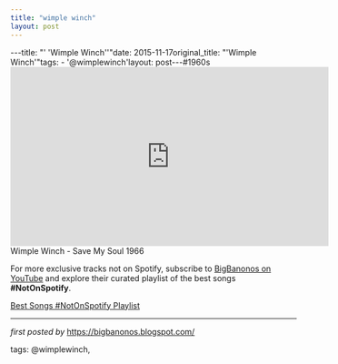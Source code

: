 ```yaml
---
title: "wimple winch"
layout: post
---
```

---title: "' 'Wimple Winch''"date: 2015-11-17original_title: "'Wimple Winch'"tags:  - '@wimplewinch'layout: post---#1960s <br /><iframe allowfullscreen="" frameborder="0" height="315" src="https://www.youtube.com/embed/gi9GXxVDJQg?list=PLtuNtuTatqI3X01zTqiujiaUhFaK1PjKA" width="560"></iframe><br />Wimple Winch - Save My Soul 1966<!--Subscribe and Playlist Links--><div>    <p>For more exclusive tracks not on Spotify, subscribe to <a href="https://www.youtube.com/@BigBanonos" target="_blank">BigBanonos on YouTube</a> and explore their curated playlist of the best songs <strong>#NotOnSpotify</strong>.</p>    <p><a href="https://www.youtube.com/playlist?list=PLtuNtuTatqI0kFahUCbtbfenC_ET5O_tr" target="_blank">Best Songs #NotOnSpotify Playlist<br /></a></p></div><hr /><p><em>first posted by</em> <a href="https://bigbanonos.blogspot.com/" rel="noopener" target="_new">https://bigbanonos.blogspot.com/</a></p><p>tags: @wimplewinch,</p>
